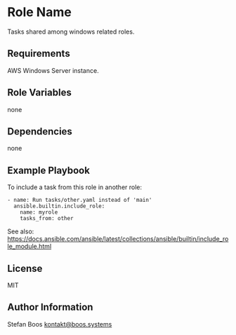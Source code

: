 Role Name
=========

Tasks shared among windows related roles.

Requirements
------------

AWS Windows Server instance.

Role Variables
--------------

none

Dependencies
------------

none

Example Playbook
----------------

To include a task from this role in another role:

    - name: Run tasks/other.yaml instead of 'main'
      ansible.builtin.include_role:
        name: myrole
        tasks_from: other

See also: https://docs.ansible.com/ansible/latest/collections/ansible/builtin/include_role_module.html

License
-------

MIT

Author Information
------------------

Stefan Boos <kontakt@boos.systems>
